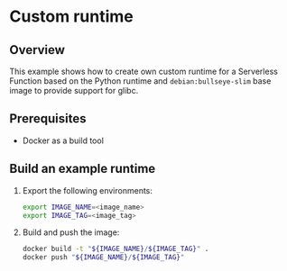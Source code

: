 # Custom runtime

## Overview

This example shows how to create own custom runtime for a Serverless Function based on the Python runtime and `debian:bullseye-slim` base image to provide support for glibc.

## Prerequisites

- Docker as a build tool

## Build an example runtime

1. Export the following environments:

    ```bash
    export IMAGE_NAME=<image_name>
    export IMAGE_TAG=<image_tag>
    ```

2. Build and push the image:

    ```bash
    docker build -t "${IMAGE_NAME}/${IMAGE_TAG}" .
    docker push "${IMAGE_NAME}/${IMAGE_TAG}"
    ```
